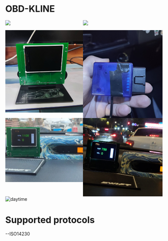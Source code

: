 # OBD-KLINE
<img src='https://github.com/Zi-x/OBD-KLINE/blob/main/picture/front-side.jpg' style='width:250px; float:left'></img>
<img src='https://github.com/Zi-x/OBD-KLINE/blob/main/picture/back-side.jpg' style='width:250px; float:left;margin-left:-6px'></img><br/>

<img src='https://github.com/Zi-x/OBD-KLINE/blob/main/picture/physical-pic.jpg' style='width:250px; float:left'></img>
<img src='https://github.com/Zi-x/OBD-KLINE/blob/main/picture/obd-interface.jpg' style='width:250px; float:left;margin-left:-6px'></img><br/>

<img src='https://github.com/Zi-x/OBD-KLINE/blob/main/picture/daytime.jpg' style='width:250px; float:left'></img>
<img src='https://github.com/Zi-x/OBD-KLINE/blob/main/picture/night.jpg' style='width:250px; float:left;margin-left:-6px'></img><br/>


![daytime]()
# Supported protocols
--ISO14230
